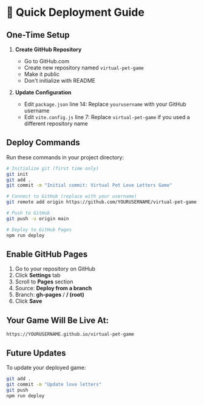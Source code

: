 # 🚀 Quick Deployment Guide

## One-Time Setup

1. **Create GitHub Repository**
   - Go to GitHub.com
   - Create new repository named `virtual-pet-game`
   - Make it public
   - Don't initialize with README

2. **Update Configuration**
   - Edit `package.json` line 14: Replace `yourusername` with your GitHub username
   - Edit `vite.config.js` line 7: Replace `virtual-pet-game` if you used a different repository name

## Deploy Commands

Run these commands in your project directory:

```bash
# Initialize git (first time only)
git init
git add .
git commit -m "Initial commit: Virtual Pet Love Letters Game"

# Connect to GitHub (replace with your username)
git remote add origin https://github.com/YOURUSERNAME/virtual-pet-game.git

# Push to GitHub
git push -u origin main

# Deploy to GitHub Pages
npm run deploy
```

## Enable GitHub Pages

1. Go to your repository on GitHub
2. Click **Settings** tab
3. Scroll to **Pages** section
4. Source: **Deploy from a branch**
5. Branch: **gh-pages** / **/ (root)**
6. Click **Save**

## Your Game Will Be Live At:
`https://YOURUSERNAME.github.io/virtual-pet-game`

## Future Updates

To update your deployed game:
```bash
git add .
git commit -m "Update love letters"
git push
npm run deploy
```
